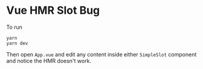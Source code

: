 # Vue HMR Slot Bug

To run
```
yarn
yarn dev
```

Then open `App.vue` and edit any content inside either `SimpleSlot` component and notice the HMR doesn't work.

